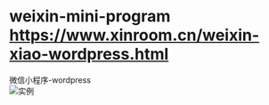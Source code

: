 # weixin-mini-program  https://www.xinroom.cn/weixin-xiao-wordpress.html
微信小程序-wordpress<br>
![实例](https://i.loli.net/2017/11/04/59fd291ec3e6c.jpg)
